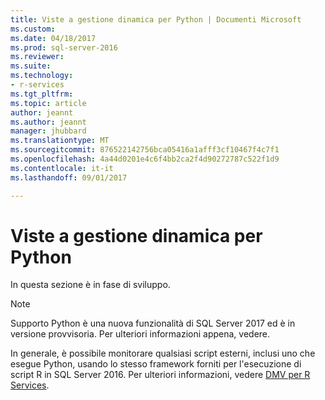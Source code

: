 ```yaml
---
title: Viste a gestione dinamica per Python | Documenti Microsoft
ms.custom: 
ms.date: 04/18/2017
ms.prod: sql-server-2016
ms.reviewer: 
ms.suite: 
ms.technology:
- r-services
ms.tgt_pltfrm: 
ms.topic: article
author: jeannt
ms.author: jeannt
manager: jhubbard
ms.translationtype: MT
ms.sourcegitcommit: 876522142756bca05416a1afff3cf10467f4c7f1
ms.openlocfilehash: 4a44d0201e4c6f4bb2ca2f4d90272787c522f1d9
ms.contentlocale: it-it
ms.lasthandoff: 09/01/2017

---
```


# <a name="dmvs-for-python"></a>Viste a gestione dinamica per Python

In questa sezione è in fase di sviluppo.

> [!NOTE]
> Supporto Python è una nuova funzionalità di SQL Server 2017 ed è in versione provvisoria. Per ulteriori informazioni appena, vedere. 

In generale, è possibile monitorare qualsiasi script esterni, inclusi uno che esegue Python, usando lo stesso framework forniti per l'esecuzione di script R in SQL Server 2016. Per ulteriori informazioni, vedere [DMV per R Services](../r/dmvs-for-sql-server-r-services.md).


